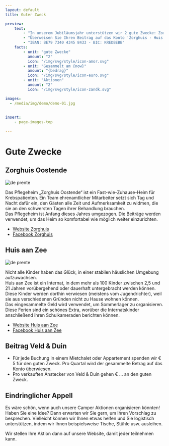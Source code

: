 ```yaml
---
layout: default
title: Guter Zweck

preview:
    text:
        - "In unserem Jubiläumsjahr unterstützen wir 2 gute Zwecke: Zorghuis Oostende und Huis aan Zee."
        - "Überweisen Sie Ihren Beitrag auf das Konto 'Zorghuis - Huis aan Zee'"
        - "IBAN: BE79 7340 4345 8433 - BIC: KREDBEBB"
    facts:
        - unit: "gute Zwecke"
          amount: "2"
          icon: "/img/svg/style/icon-amor.svg"
        - unit: "Gesammelt am {now}"
          amount: "{bedrag}"
          icon: "/img/svg/style/icon-euro.svg"
        - unit: "Aktionen"
          amount: "2"
          icon: "/img/svg/style/icon-zandk.svg"

images:
  - /media/img/demo/demo-01.jpg
  
    
insert:
    - page-images-top
    
---
```


# Gute Zwecke

## Zorghuis Oostende


![de prente](../img/goeddoel/imagestripgdtest.png) 


Das Pflegeheim „Zorghuis Oostende“ ist ein Fast-wie-Zuhause-Heim für Krebspatienten. Ein Team ehrenamtlicher Mitarbeiter setzt sich Tag und Nacht dafür ein, den Gästen alle Zeit und Aufmerksamkeit zu widmen, die sie an den schwersten Tagen ihrer Behandlung brauchen.<br>
Das Pflegeheim ist Anfang dieses Jahres umgezogen. Die Beiträge werden verwendet, um das Heim so komfortabel wie möglich weiter einzurichten.

- [Website Zorghuis](http://www.zorghuisoostende.be)
- [Facebook Zorghuis](http://www.facebook.com/ZorghuisO)


## Huis aan Zee

![de prente](../img/goeddoel/imagestripgdtest.png) 

Nicht alle Kinder haben das Glück, in einer stabilen häuslichen Umgebung aufzuwachsen.<br> 
Huis aan Zee ist ein Internat, in dem mehr als 100 Kinder zwischen 2,5 und 21 Jahren vorübergehend oder dauerhaft untergebracht werden können. Diese Kinder werden dorthin verwiesen (meistens vom Jugendrichter), weil sie aus verschiedenen Gründen nicht zu Hause wohnen können.<br>
Das eingesammelte Geld wird verwendet, um Sommerlager zu organisieren. Diese Ferien sind ein schönes Extra, worüber die Internatskinder anschließend ihren Schulkameraden berichten können. 

- [Website Huis aan Zee](http://www.devloedlijn.be/huisaanzee)
- [Facebook Huis aan Zee](http://www.facebook.com/mpiHuisAanZee)


## Beitrag Veld & Duin
- Für jede Buchung in einem Mietchalet oder Appartement spenden wir € 5 für den guten Zweck. Pro Quartal wird der gesammelte Betrag auf das Konto überwiesen.
- Pro verkauften Anstecker von Veld & Duin gehen € ... an den guten Zweck.

## Eindringlicher Appell
Es wäre schön, wenn auch unsere Camper Aktionen organisieren könnten!
Haben Sie eine Idee? Dann erwarten wir Sie gern, um Ihren Vorschlag zu besprechen. Vielleicht können wir Ihnen etwas helfen und Sie logistisch unterstützen, indem wir Ihnen beispielsweise Tische, Stühle usw. ausleihen.

Wir stellen Ihre Aktion dann auf unsere Website, damit jeder teilnehmen kann.





























































































































































































































































































































































































































































































































































 
